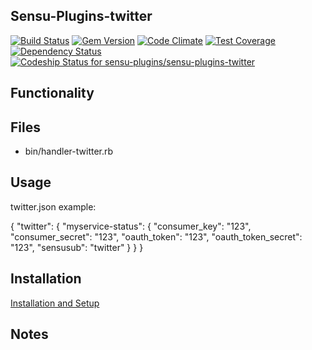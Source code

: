 ## Sensu-Plugins-twitter

[ ![Build Status](https://travis-ci.org/sensu-plugins/sensu-plugins-twitter.svg?branch=master)](https://travis-ci.org/sensu-plugins/sensu-plugins-twitter)
[![Gem Version](https://badge.fury.io/rb/sensu-plugins-twitter.svg)](http://badge.fury.io/rb/sensu-plugins-twitter)
[![Code Climate](https://codeclimate.com/github/sensu-plugins/sensu-plugins-twitter/badges/gpa.svg)](https://codeclimate.com/github/sensu-plugins/sensu-plugins-twitter)
[![Test Coverage](https://codeclimate.com/github/sensu-plugins/sensu-plugins-twitter/badges/coverage.svg)](https://codeclimate.com/github/sensu-plugins/sensu-plugins-twitter)
[![Dependency Status](https://gemnasium.com/sensu-plugins/sensu-plugins-twitter.svg)](https://gemnasium.com/sensu-plugins/sensu-plugins-twitter)
[![Codeship Status for sensu-plugins/sensu-plugins-twitter](https://codeship.com/projects/86fa90d0-e2db-0132-1c59-0e8782f5ebb8/status?branch=master)](https://codeship.com/projects/81583)

## Functionality

## Files
 * bin/handler-twitter.rb

## Usage

twitter.json example:

{
    "twitter": {
        "myservice-status": {
            "consumer_key":  "123",
            "consumer_secret": "123",
            "oauth_token": "123",
            "oauth_token_secret": "123",
            "sensusub": "twitter"
        }
    }
}

## Installation

[Installation and Setup](http://sensu-plugins.io/docs/installation_instructions.html)


## Notes
